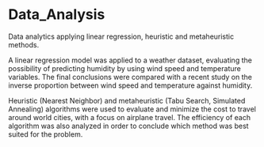 # Data_Analysis
Data analytics applying linear regression, heuristic and metaheuristic methods.

A linear regression model was applied to a weather dataset, evaluating the possibility of predicting humidity by using wind speed and temperature variables. The final conclusions were compared with a recent study on the inverse proportion between wind speed and temperature against humidity.

Heuristic (Nearest Neighbor) and metaheuristic (Tabu Search, Simulated Annealing) algorithms were used to evaluate and minimize the cost to travel around world cities, with a focus on airplane travel. The efficiency of each algorithm was also analyzed in order to conclude which method was best suited for the problem. 
